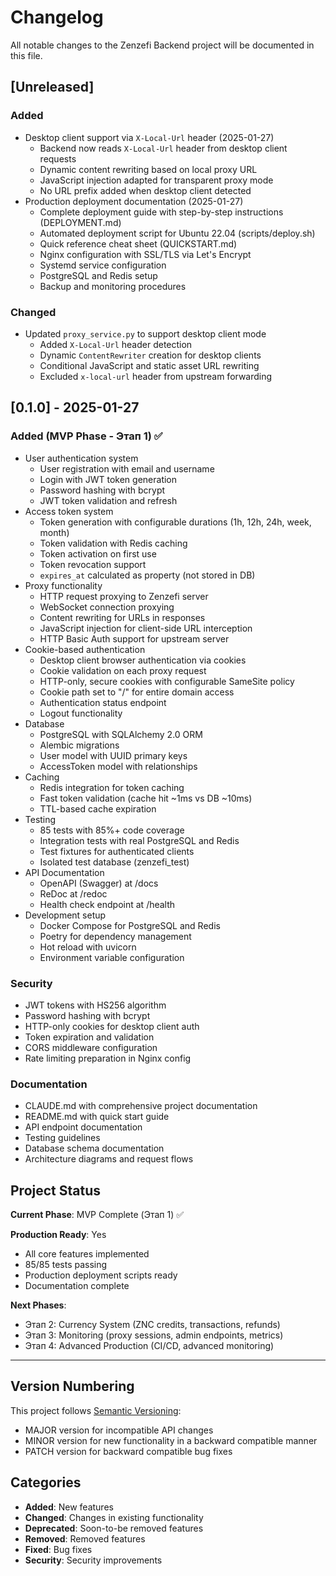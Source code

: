 # Changelog

All notable changes to the Zenzefi Backend project will be documented in this file.

## [Unreleased]

### Added
- Desktop client support via `X-Local-Url` header (2025-01-27)
  - Backend now reads `X-Local-Url` header from desktop client requests
  - Dynamic content rewriting based on local proxy URL
  - JavaScript injection adapted for transparent proxy mode
  - No URL prefix added when desktop client detected
- Production deployment documentation (2025-01-27)
  - Complete deployment guide with step-by-step instructions (DEPLOYMENT.md)
  - Automated deployment script for Ubuntu 22.04 (scripts/deploy.sh)
  - Quick reference cheat sheet (QUICKSTART.md)
  - Nginx configuration with SSL/TLS via Let's Encrypt
  - Systemd service configuration
  - PostgreSQL and Redis setup
  - Backup and monitoring procedures

### Changed
- Updated `proxy_service.py` to support desktop client mode
  - Added `X-Local-Url` header detection
  - Dynamic `ContentRewriter` creation for desktop clients
  - Conditional JavaScript and static asset URL rewriting
  - Excluded `x-local-url` header from upstream forwarding

## [0.1.0] - 2025-01-27

### Added (MVP Phase - Этап 1) ✅
- User authentication system
  - User registration with email and username
  - Login with JWT token generation
  - Password hashing with bcrypt
  - JWT token validation and refresh
- Access token system
  - Token generation with configurable durations (1h, 12h, 24h, week, month)
  - Token validation with Redis caching
  - Token activation on first use
  - Token revocation support
  - `expires_at` calculated as property (not stored in DB)
- Proxy functionality
  - HTTP request proxying to Zenzefi server
  - WebSocket connection proxying
  - Content rewriting for URLs in responses
  - JavaScript injection for client-side URL interception
  - HTTP Basic Auth support for upstream server
- Cookie-based authentication
  - Desktop client browser authentication via cookies
  - Cookie validation on each proxy request
  - HTTP-only, secure cookies with configurable SameSite policy
  - Cookie path set to "/" for entire domain access
  - Authentication status endpoint
  - Logout functionality
- Database
  - PostgreSQL with SQLAlchemy 2.0 ORM
  - Alembic migrations
  - User model with UUID primary keys
  - AccessToken model with relationships
- Caching
  - Redis integration for token caching
  - Fast token validation (cache hit ~1ms vs DB ~10ms)
  - TTL-based cache expiration
- Testing
  - 85 tests with 85%+ code coverage
  - Integration tests with real PostgreSQL and Redis
  - Test fixtures for authenticated clients
  - Isolated test database (zenzefi_test)
- API Documentation
  - OpenAPI (Swagger) at /docs
  - ReDoc at /redoc
  - Health check endpoint at /health
- Development setup
  - Docker Compose for PostgreSQL and Redis
  - Poetry for dependency management
  - Hot reload with uvicorn
  - Environment variable configuration

### Security
- JWT tokens with HS256 algorithm
- Password hashing with bcrypt
- HTTP-only cookies for desktop client auth
- Token expiration and validation
- CORS middleware configuration
- Rate limiting preparation in Nginx config

### Documentation
- CLAUDE.md with comprehensive project documentation
- README.md with quick start guide
- API endpoint documentation
- Testing guidelines
- Database schema documentation
- Architecture diagrams and request flows

## Project Status

**Current Phase**: MVP Complete (Этап 1) ✅

**Production Ready**: Yes
- All core features implemented
- 85/85 tests passing
- Production deployment scripts ready
- Documentation complete

**Next Phases**:
- Этап 2: Currency System (ZNC credits, transactions, refunds)
- Этап 3: Monitoring (proxy sessions, admin endpoints, metrics)
- Этап 4: Advanced Production (CI/CD, advanced monitoring)

---

## Version Numbering

This project follows [Semantic Versioning](https://semver.org/):
- MAJOR version for incompatible API changes
- MINOR version for new functionality in a backward compatible manner
- PATCH version for backward compatible bug fixes

## Categories

- **Added**: New features
- **Changed**: Changes in existing functionality
- **Deprecated**: Soon-to-be removed features
- **Removed**: Removed features
- **Fixed**: Bug fixes
- **Security**: Security improvements